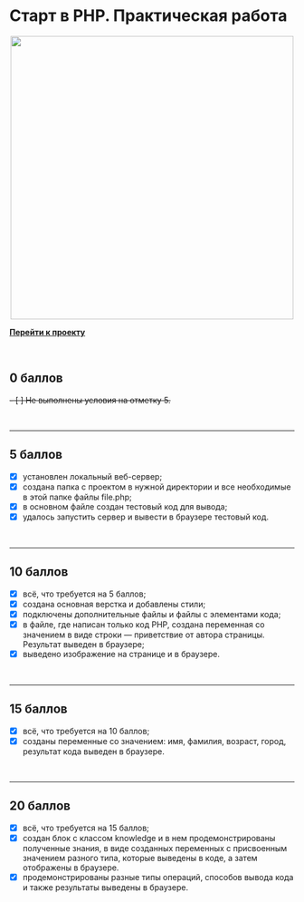 # Старт в PHP. Практическая работа

<div style="width: 100%; text-align: center">
    <img src="https://lms.skillfactory.ru/assets/courseware/v1/66c937e939477cad56ca404555edc04a/asset-v1:SkillFactory+PHP-2.0+2020+type@asset+block/PHP_15.6._cover.svg" style="width: 500px;" >
</div>

**[Перейти к проекту]()**

<br>

## 0 баллов 

~~- [ ] Не выполнены условия на отметку 5.~~

<br>
<hr>


## 5 баллов

- [x] установлен локальный веб-сервер;
- [x] создана папка с проектом в нужной директории и все необходимые в этой папке файлы file.php;
- [x] в основном файле создан тестовый код для вывода;
- [x] удалось запустить сервер и вывести в браузере тестовый код.

<br>
<hr>

## 10 баллов

- [x] всё, что требуется на 5 баллов;
- [x] создана основная верстка и добавлены стили;
- [x] подключены дополнительные файлы и файлы с элементами кода;
- [x] в файле, где написан только код PHP, создана переменная со значением в виде строки — приветствие от автора страницы. Результат выведен в браузере;
- [x] выведено изображение на странице и в браузере.

<br>
<hr>


## 15 баллов

- [x] всё, что требуется на 10 баллов;
- [x] созданы переменные со значением: имя, фамилия, возраст, город, результат кода выведен в браузере.

<br>
<hr>

## 20 баллов

- [x] всё, что требуется на 15 баллов;
- [x] создан блок с классом knowledge и в нем продемонстрированы полученные знания, в виде созданных переменных с присвоенным значением разного типа, которые выведены в коде, а затем отображены в браузере.
- [x] продемонстрированы разные типы операций, способов вывода кода и также результаты выведены в браузере.
